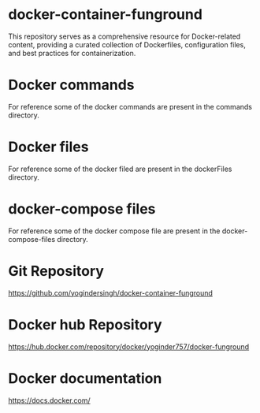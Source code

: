 # docker-container-funground
This repository serves as a comprehensive resource for Docker-related content, providing a curated collection of Dockerfiles, configuration files, and best practices for containerization.

# Docker commands
For reference some of the docker commands are present in the commands directory.

# Docker files
For reference some of the docker filed are present in the dockerFiles directory.

# docker-compose files
For reference some of the docker compose file are present in the docker-compose-files directory.

# Git Repository
https://github.com/yogindersingh/docker-container-funground

# Docker hub Repository
https://hub.docker.com/repository/docker/yoginder757/docker-funground

# Docker documentation
https://docs.docker.com/
